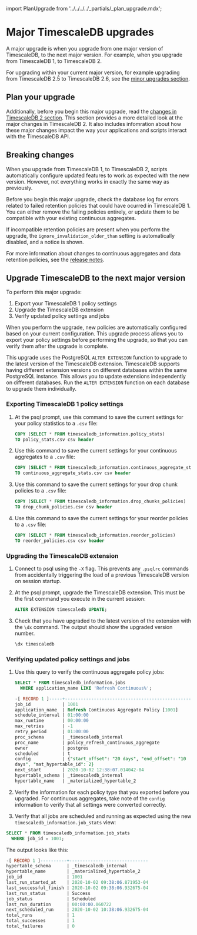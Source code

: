 import PlanUpgrade from '../../../../_partials/_plan_upgrade.mdx';

# Major TimescaleDB upgrades
A major upgrade is when you upgrade from one major version of TimescaleDB, to
the next major version. For example, when you upgrade from TimescaleDB&nbsp;1,
to TimescaleDB&nbsp;2.

For upgrading within your current major version, for example upgrading from
TimescaleDB&nbsp;2.5 to TimescaleDB&nbsp;2.6, see the
[minor upgrades section][upgrade-minor].

## Plan your upgrade
<PlanUpgrade />

Additionally, before you begin this major upgrade, read the
[changes in TimescaleDB&nbsp;2 section][changes-in-ts2].
This section provides a more detailed look at the major changes in
TimescaleDB&nbsp;2. It also includes infomration about how these major changes
impact the way your applications and scripts interact with the TimescaleDB API.

## Breaking changes
When you upgrade from TimescaleDB&nbsp;1, to TimescaleDB&nbsp;2, scripts
automatically configure updated features to work as expected with the new
version. However, not everything works in exactly the same way as previously.

Before you begin this major upgrade, check the database log for errors related
to failed retention policies that could have ocurred in TimescaleDB&nbsp;1. You
can either remove the failing policies entirely, or update them to be compatible
with your existing continuous aggregates.

If incompatible retention policies are present when you perform the upgrade, the
`ignore_invalidation_older_than` setting is automatically disabled, and a notice
is shown.

For more information about changes to continuous aggregates and data retention
policies, see the [release notes][relnotes-20].

## Upgrade TimescaleDB to the next major version
To perform this major upgrade:

1. Export your TimescaleDB&nbsp;1 policy settings
1. Upgrade the TimescaleDB extension
1. Verify updated policy settings and jobs

When you perform the upgrade, new policies are automatically configured based on
your current configuration. This upgrade process allows you to export your
policy settings before performing the upgrade, so that you can verify them after
the upgrade is complete.

This upgrade uses the PostgreSQL `ALTER EXTENSION` function to upgrade to the
latest version of the TimescaleDB extension. TimescaleDB supports having
different extension versions on different databases within the same PostgreSQL
instance. This allows you to update extensions independently on different
databases. Run the `ALTER EXTENSION` function on each database to upgrade them
individually.

<procedure>

### Exporting TimescaleDB&nbsp;1 policy settings

1. At the psql prompt, use this command to save the current settings for your
   policy statistics to a `.csv` file:

    ```sql
    COPY (SELECT * FROM timescaledb_information.policy_stats)
    TO policy_stats.csv csv header
    ```

1. Use this command to save the current settings for your continuous aggregates
   to a `.csv` file:

    ```sql
    COPY (SELECT * FROM timescaledb_information.continuous_aggregate_stats)
    TO continuous_aggregate_stats.csv csv header
    ```

1. Use this command to save the current settings for your drop chunk policies to
   a `.csv` file:

    ```sql
    COPY (SELECT * FROM timescaledb_information.drop_chunks_policies)
    TO drop_chunk_policies.csv csv header
    ```

1. Use this command to save the current settings for your reorder policies
   to a `.csv` file:

    ```sql
    COPY (SELECT * FROM timescaledb_information.reorder_policies)
    TO reorder_policies.csv csv header
    ```

</procedure>

<procedure>

### Upgrading the TimescaleDB extension

1. Connect to psql using the `-X` flag. This prevents any `.psqlrc` commands
   from accidentally triggering the load of a previous TimescaleDB version on
   session startup.
1. At the psql prompt, upgrade the TimescaleDB extension. This must be the first
   command you execute in the current session:

    ```sql
    ALTER EXTENSION timescaledb UPDATE;
    ```

1. Check that you have upgraded to the latest version of the extension with the
   `\dx` command. The output should show the upgraded version number.

    ```sql
    \dx timescaledb
    ```

</procedure>

<procedure>

### Verifying updated policy settings and jobs

1. Use this query to verify the continuous aggregate policy jobs:

    ```sql
    SELECT * FROM timescaledb_information.jobs
      WHERE application_name LIKE 'Refresh Continuous%';

    -[ RECORD 1 ]-----+--------------------------------------------------
    job_id            | 1001
    application_name  | Refresh Continuous Aggregate Policy [1001]
    schedule_interval | 01:00:00
    max_runtime       | 00:00:00
    max_retries       | -1
    retry_period      | 01:00:00
    proc_schema       | _timescaledb_internal
    proc_name         | policy_refresh_continuous_aggregate
    owner             | postgres
    scheduled         | t
    config            | {"start_offset": "20 days", "end_offset": "10
    days", "mat_hypertable_id": 2}
    next_start        | 2020-10-02 12:38:07.014042-04
    hypertable_schema | _timescaledb_internal
    hypertable_name   | _materialized_hypertable_2
    ```

1. Verify the information for each policy type that you exported before you
   upgraded. For continuous aggregates, take note of the `config` information to
   verify that all settings were converted correctly.
1. Verify that all jobs are scheduled and running as expected using the new
   `timescaledb_information.job_stats` view:

```sql
SELECT * FROM timescaledb_information.job_stats
  WHERE job_id = 1001;
```

The output looks like this:

```sql
-[ RECORD 1 ]----------+------------------------------
hypertable_schema      | _timescaledb_internal
hypertable_name        | _materialized_hypertable_2
job_id                 | 1001
last_run_started_at    | 2020-10-02 09:38:06.871953-04
last_successful_finish | 2020-10-02 09:38:06.932675-04
last_run_status        | Success
job_status             | Scheduled
last_run_duration      | 00:00:00.060722
next_scheduled_run     | 2020-10-02 10:38:06.932675-04
total_runs             | 1
total_successes        | 1
total_failures         | 0
```

</procedure>


[upgrade-pg]: /how-to-guides/update-timescaledb/upgrade-postgresql/
[update-tsdb-1]: https://legacy-docs.timescale.com/latest/update-timescaledb/update-tsdb-1
[update-timescaledb]: /how-to-guides/update-timescaledb/update-timescaledb/
[pg_upgrade]: https://www.postgresql.org/docs/current/static/pgupgrade.html
[backup]: /how-to-guides/backup-and-restore/
[Install]: /install/latest/
[telemetry]: /administration/telemetry/
[volumes]: https://docs.docker.com/engine/admin/volumes/volumes/
[bind-mounts]: https://docs.docker.com/engine/admin/volumes/bind-mounts/
[caggs]: /how-to-guides/continuous-aggregates
[compression]: /how-to-guides/compression
[retention]: /how-to-guides/data-retention
[retention-cagg-changes]: /overview/release-notes/changes-in-timescaledb-2#retention-and-caggs
[changes-in-ts2]: /overview/release-notes/changes-in-timescaledb-2
[changes-in-ts2-caggs]: /overview/release-notes/changes-in-timescaledb-2#updating-continuous-aggregates
[upgrade-minor]: timescaledb/:currentVersion:/how-to-guides/update-timescaledb/minor-upgrade/
[relnotes-20]: /timescaledb/:currentVersion:/overview/release-notes/changes-in-timescaledb-2#retention-and-caggs
[relnotes]: /timescaledb/:currentVersion:/overview/release-notes/
